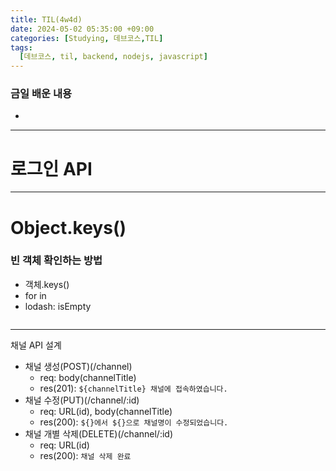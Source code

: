 ```yaml
---
title: TIL(4w4d)
date: 2024-05-02 05:35:00 +09:00
categories: [Studying, 데브코스,TIL]
tags: 
  [데브코스, til, backend, nodejs, javascript]
---
```

### 금일 배운 내용
- 


---

로그인 API
===

---

Object.keys()
===
### 빈 객체 확인하는 방법 
- 객체.keys()
- for in
- lodash: isEmpty

```jsx

```
---

채널 API 설계
- 채널 생성(POST)(/channel)
  - req: body(channelTitle)
  - res(201): `${channelTitle} 채널에 접속하였습니다.`
- 채널 수정(PUT)(/channel/:id)
  - req: URL(id), body(channelTitle)
  - res(200): `${}에서 ${}으로 채널명이 수정되었습니다.`
- 채널 개별 삭제(DELETE)(/channel/:id)
  - req: URL(id)
  - res(200): `채널 삭제 완료`

  
